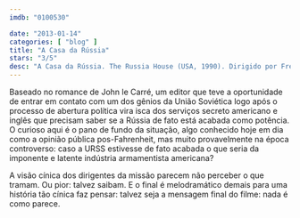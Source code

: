 ```yaml
---
imdb: "0100530"

date: "2013-01-14"
categories: [ "blog" ]
title: "A Casa da Rússia"
stars: "3/5"
desc: "A Casa da Rússia. The Russia House (USA, 1990). Dirigido por Fred Schepisi. Escrito por John le Carré, Tom Stoppard. Com Sean Connery, Michelle Pfeiffer, Roy Scheider, James Fox, John Mahoney, Michael Kitchen, J.T. Walsh, Ken Russell, David Threlfall."
---
```

Baseado no romance de John le Carré, um editor que teve a oportunidade de entrar em contato com um dos gênios da União Soviética logo após o processo de abertura política vira isca dos serviços secreto americano e inglês que precisam saber se a Rússia de fato está acabada como potência. O curioso aqui é o pano de fundo da situação, algo conhecido hoje em dia como a opinião pública pos-Fahrenheit, mas muito provavelmente na época controverso: caso a URSS estivesse de fato acabada o que seria da imponente e latente indústria armamentista americana?

A visão cínica dos dirigentes da missão parecem não perceber o que tramam. Ou pior: talvez saibam. E o final é melodramático demais para uma história tão cínica faz pensar: talvez seja a mensagem final do filme: nada é como parece.


